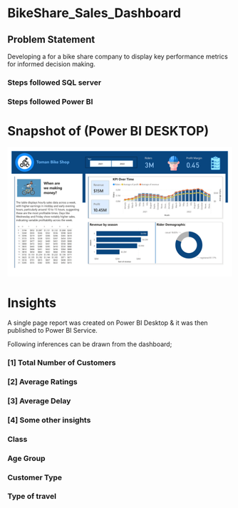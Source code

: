 # BikeShare_Sales_Dashboard

## Problem Statement
  Developing a for a bike share company to display key performance metrics for informed decision making.

### Steps followed SQL server

### Steps followed Power BI


# Snapshot of (Power BI DESKTOP)

 
![BikeShare_Dashboard_image.jpg](https://raw.githubusercontent.com/demorunner/BikeShare_Sales_Dashboard/ac196e4b531286d9cbc4c4f59721980ce49778c7/BikeShare_Dashboard_image.jpg)

# Insights

A single page report was created on Power BI Desktop & it was then published to Power BI Service.

Following inferences can be drawn from the dashboard;

### [1] Total Number of Customers

           
### [2] Average Ratings
  
  
  ### [3] Average Delay 
  

 ### [4] Some other insights
 
 ### Class
 
 ### Age Group

         
### Customer Type


### Type of travel


